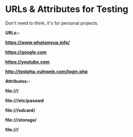 # URLs & Attributes for Testing
Don't need to think, it's for personal projects.
 
<b> URLs:-

https://www.whatsmyua.info/

https://google.com

https://youtube.com

http://testphp.vulnweb.com/login.php

<b> Attributes:-

file:///

file:///etc/passwd

file:///sdcard/

file:///storage/

file:///

